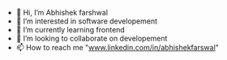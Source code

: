 - 👋 Hi, I’m Abhishek farshwal
- 👀 I’m interested in software developement
- 🌱 I’m currently learning frontend
- 💞️ I’m looking to collaborate on developement
- 📫 How to reach me "www.linkedin.com/in/abhishekfarswal"



<!---
champ-farswal/champ-farswal is a ✨ special ✨ repository because its `README.md` (this file) appears on your GitHub profile.
You can click the Preview link to take a look at your changes.
--->

